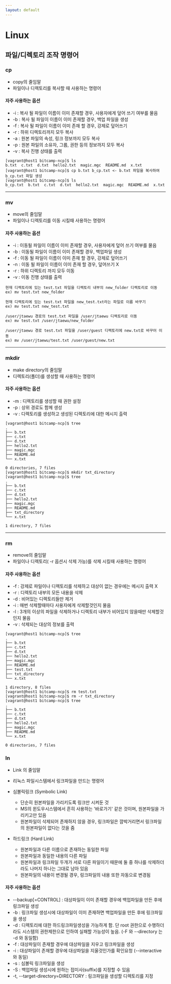 ```yaml
---
layout: default
---
```

# Linux

## 파일/디렉토리 조작 명령어

### cp

- copy의 줄임말
- 파일이나 디렉토리를 복사할 때 사용하는 명령어

#### 자주 사용하는 옵션
- -i : 복사 될 파일이 이름이 이미 존재할 경우, 사용자에게 덮어 쓰기 여부를 물음
- -b : 복사 될 파일이 이름이 이미 존재할 경우, 백업 파일을 생성
- -f : 복사 될 파일이 이름이 이미 존재 할 경우, 강제로 덮어쓰기
- -r : 하위 디렉토리까지 모두 복사
- -a : 원본 파일의 속성, 링크 정보까지 모두 복사
- -p : 원본 파일의 소유자, 그룹, 권한 등의 정보까지 모두 복사
- -v : 복사 진행 상태를 출력

```
[vagrant@host1 bitcamp-ncp]$ ls
b.txt  c.txt  d.txt  hello2.txt  magic.mgc  README.md  x.txt
[vagrant@host1 bitcamp-ncp]$ cp b.txt b_cp.txt <- b.txt 파일을 복사하여 b_cp.txt 파일 생성
[vagrant@host1 bitcamp-ncp]$ ls
b_cp.txt  b.txt  c.txt  d.txt  hello2.txt  magic.mgc  README.md  x.txt
```
--------------------------------

### mv
- move의 줄임말
- 파일이나 디렉토리를 이동 시킬때 사용하는 명령어

#### 자주 사용하는 옵션
- -i : 이동될 파일이 이름이 이미 존재할 경우, 사용자에게 덮어 쓰기 여부를 물음
- -b : 이동될 파일이 이름이 이미 존재할 경우, 백업파일 생성
- -f : 이동 될 파일이 이름이 이미 존재 할 경우, 강제로 덮어쓰기
- -n : 이동 될 파일이 이름이 이미 존재 할 경우, 덮어쓰기 X
- -r : 하위 디렉토리 까지 모두 이동
- -v : 이동 진행 상태를 출력

```
현재 디렉토리에 있는 test.txt 파일을 디렉토리 내부의 new_folder 디렉토리로 이동
ex) mv test.txt new_folder

현재 디렉토리에 있는 test.txt 파일을 new_test.txt라는 파일로 이름 바꾸기
ex) mv test.txt new_test.txt

/user/jtaewu 경로의 test.txt 파일을 /user/jtaewu 디렉토리로 이동
ex) mv test.txt /user/jtaewu/new_folder

/user/jtaewu 경로 test.txt 파일을 /user/guest 디렉토리에 new.txt로 바꾸어 이동
ex) mv /user/jtaewu/test.txt /user/guest/new.txt
```
--------------------------------

### mkdir
- make directory의 줄임말
- 디렉토리(폴더)를 생성할 때 사용하는 명령어

#### 자주 사용하는 옵션
- -m : 디렉토리를 생성할 때 권한 설정
- -p : 상위 경로도 함께 생성
- -v : 디렉토리를 생성하고 생성된 디렉토리에 대한 메시지 출력

```
[vagrant@host1 bitcamp-ncp]$ tree
.
├── b.txt
├── c.txt
├── d.txt
├── hello2.txt
├── magic.mgc
├── README.md
└── x.txt

0 directories, 7 files
[vagrant@host1 bitcamp-ncp]$ mkdir txt_directory
[vagrant@host1 bitcamp-ncp]$ tree
.
├── b.txt
├── c.txt
├── d.txt
├── hello2.txt
├── magic.mgc
├── README.md
├── txt_directory
└── x.txt

1 directory, 7 files
```
--------------------------------

### rm
- remove의 줄임말
- 파일이나 디렉토리( -r 옵션시 삭제 가능)를 삭제 시킬때 사용하는 명령어

#### 자주 사용하는 옵션
- -f : 강제로 파일이나 디렉토리를 삭제하고 대상이 없는 경우에는 메시지 출력 X
- -r : 디렉토리 내부의 모든 내용을 삭제
- -d : 비어있는 디렉토리들만 제거
- -i : 매번 삭제할때마다 사용자에게 삭제할것인지 물음
- -l : 3개의 이상의 파일을 삭제하거나 디렉토리 내부가 비어있지 않을때만 삭제할것인지 물음
- -v : 삭제되는 대상의 정보를 출력


```
[vagrant@host1 bitcamp-ncp]$ tree
.
├── b.txt
├── c.txt
├── d.txt
├── hello2.txt
├── magic.mgc
├── README.md
├── test.txt
├── txt_directory
└── x.txt

1 directory, 8 files
[vagrant@host1 bitcamp-ncp]$ rm test.txt
[vagrant@host1 bitcamp-ncp]$ rm -r txt_directory
[vagrant@host1 bitcamp-ncp]$ tree
.
├── b.txt
├── c.txt
├── d.txt
├── hello2.txt
├── magic.mgc
├── README.md
└── x.txt

0 directories, 7 files
```

### ln
- Link 의 줄임말
- 리눅스 파일시스템에서 링크파일을 만드는 명령어

- 심볼릭링크 (Symbolic Link)
  - 단순히 원본파일을 가리키도록 링크만 시켜둔 것
  - MS의 윈도우시스템에서 흔히 사용하는 '바로가기' 같은 것이며, 원본파일을 가리키고만 있음
  - 원본파일이 삭제되어 존재하지 않을 경우, 링크파일은 깜박거리면서 링크파일의 원본파일이 없다는 것을 줌

- 하드링크 (Hard Link)
  - 원본파일과 다른 이름으로 존재하는 동일한 파일
  - 원본파일과 동일한 내용의 다른 파일
  - 원본파일과 링크파일 두개가 서로 다른 파일이기 때문에 둘 중 하나를 삭제하더라도 나머지 하나는 그대로 남아 있음
  - 원본파일의 내용이 변경될 경우, 링크파일의 내용 또한 자동으로 변경됨

#### 자주 사용하는 옵션
- --backup[=CONTROL] : 대상파일이 이미 존재할 경우에 백업파일을 만든 후에 링크파일 생성
- -b : 링크파일 생성시에 대상파일이 이미 존재하면 백업파일을 만든 후에 링크파일을 생성
- -d : 디렉토리에 대한 하드링크파일생성을 가능하게 함. 단 root 권한으로 수행하더라도 시스템의 권한제한으로 인하여 실패할 가능성이 높음. (-F 와 --directory 는 -d 와 동일함)
- -f : 대상파일이 존재할 경우에 대상파일을 지우고 링크파일을 생성
- -i : 대상파일이 존재할 경우에 대상파일을 지울것인가를 확인요청 (--interactive 와 동일)
- -s : 심볼릭 링크파일을 생성
- -S : 백업파일 생성시에 원하는 접미사(suffix)를 지정할 수 있음
- -t, --target-directory=DIRECTORY : 링크파일을 생성할 디렉토리를 지정
